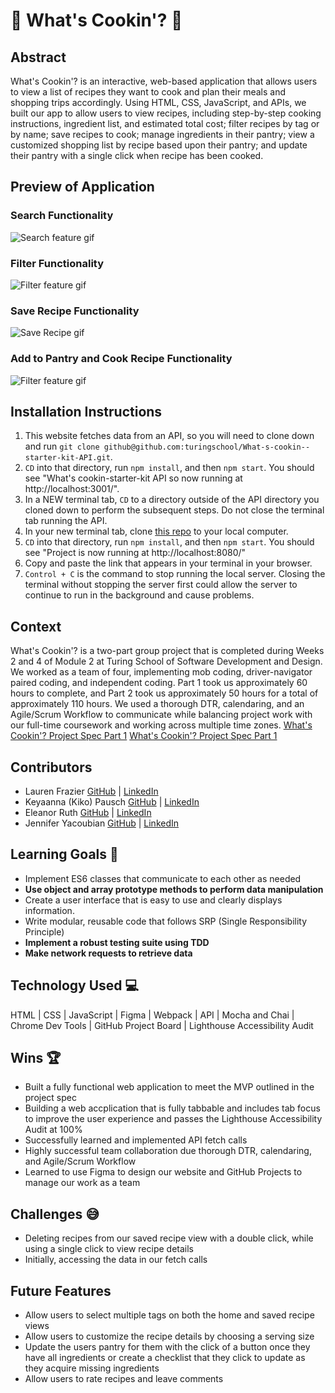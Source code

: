 # 🍴 What's Cookin'? 🍴️

## Abstract
What's Cookin'? is an interactive, web-based application that allows users to view a list of recipes they want to cook and plan their meals and shopping trips accordingly. Using HTML, CSS, JavaScript, and APIs, we built our app to allow users to view recipes, including step-by-step cooking instructions, ingredient list, and estimated total cost; filter recipes by tag or by name; save recipes to cook; manage ingredients in their pantry; view a customized shopping list by recipe based upon their pantry; and update their pantry with a single click when recipe has been cooked. 

## Preview of Application
### Search Functionality
![Search feature gif](https://media.giphy.com/media/RoEGoo8vNhpwDRlaJV/giphy.gif)
### Filter Functionality
![Filter feature gif](https://media.giphy.com/media/iwT2GfYsmg78MQN8Py/giphy.gif)
### Save Recipe Functionality
![Save Recipe gif](https://media.giphy.com/media/t45tqOWXPQBsPGWULl/giphy.gif)
### Add to Pantry and Cook Recipe Functionality
![Filter feature gif](https://media.giphy.com/media/pBaKSwHqVe9QmXOgg6/giphy.gif)

## Installation Instructions
1. This website fetches data from an API, so you will need to clone down and run `git clone github@github.com:turingschool/What-s-cookin--starter-kit-API.git`.
2. `CD` into that directory, run `npm install`, and then `npm start`. You should see "What's cookin-starter-kit API so now running at http://localhost:3001/".
3. In a NEW terminal tab, `CD` to a directory outside of the API directory you cloned down to perform the subsequent steps. Do not close the terminal tab running the API.
3. In your new terminal tab, clone [this repo](https://github.com/Eleanorgruth/whats-cookin) to your local computer.
4. `CD` into that directory, run `npm install`, and then `npm start`. You should see "Project is now running at http://localhost:8080/"
5. Copy and paste the link that appears in your terminal in your browser.
6. `Control + C` is the command to stop running the local server. Closing the terminal without stopping the server first could allow the server to continue to run in the background and cause problems.

## Context
What's Cookin'? is a two-part group project that is completed during Weeks 2 and 4 of Module 2 at Turing School of Software Development and Design. We worked as a team of four, implementing mob coding, driver-navigator paired coding, and independent coding. Part 1 took us approximately 60 hours to complete, and Part 2 took us approximately 50 hours for a total of approximately 110 hours. We used a thorough DTR, calendaring, and an Agile/Scrum Workflow to communicate while balancing project work with our full-time coursework and working across multiple time zones. 
[What's Cookin'? Project Spec Part 1](https://frontend.turing.edu/projects/whats-cookin-part-one.html) 
[What's Cookin'? Project Spec Part 1](https://frontend.turing.edu/projects/whats-cookin-part-two.html)

## Contributors
- Lauren Frazier [GitHub](https://github.com/FrazierLE) | [LinkedIn](https://www.linkedin.com/in/lauren-frazier-745053188/)
- Keyaanna (Kiko) Pausch [GitHub](https://github.com/knpausch) | [LinkedIn](https://www.linkedin.com/in/knpausch/)
- Eleanor Ruth [GitHub](https://github.com/Eleanorgruth) | [LinkedIn](https://www.linkedin.com/in/eleanorgruth/)
- Jennifer Yacoubian [GitHub](https://github.com/jmyacobn) | [LinkedIn](https://www.linkedin.com/in/jennifer-yacoubian/)

## Learning Goals 🎯
- Implement ES6 classes that communicate to each other as needed
- **Use object and array prototype methods to perform data manipulation**
- Create a user interface that is easy to use and clearly displays information.
- Write modular, reusable code that follows SRP (Single Responsibility Principle)
- **Implement a robust testing suite using TDD**
- **Make network requests to retrieve data**

## Technology Used 💻
HTML | CSS | JavaScript | Figma | Webpack | API | Mocha and Chai | Chrome Dev Tools | GitHub Project Board | Lighthouse Accessibility Audit

## Wins 🏆
- Built a fully functional web application to meet the MVP outlined in the project spec 
- Building a web accplication that is fully tabbable and includes tab focus to improve the user experience and passes the Lighthouse Accessibility Audit at 100%
- Successfully learned and implemented API fetch calls
- Highly successful team collaboration due thorough DTR, calendaring, and Agile/Scrum Workflow
- Learned to use Figma to design our website and GitHub Projects to manage our work as a team

## Challenges 😅
- Deleting recipes from our saved recipe view with a double click, while using a single click to view recipe details
- Initially, accessing the data in our fetch calls

## Future Features
- Allow users to select multiple tags on both the home and saved recipe views
- Allow users to customize the recipe details by choosing a serving size
- Update the users pantry for them with the click of a button once they have all ingredients or create a checklist that they click to update as they acquire missing ingredients
- Allow users to rate recipes and leave comments
